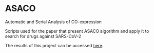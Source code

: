 # ASACO
Automatic and Serial Analysis of  CO-expression

Scripts used for the paper that present ASACO algorithm and apply it to search for drugs against SARS-CoV-2

The results of this project can be accessed [here](http://www.bioinfocabd.upo.es/asaco_sars_cov_2/).
